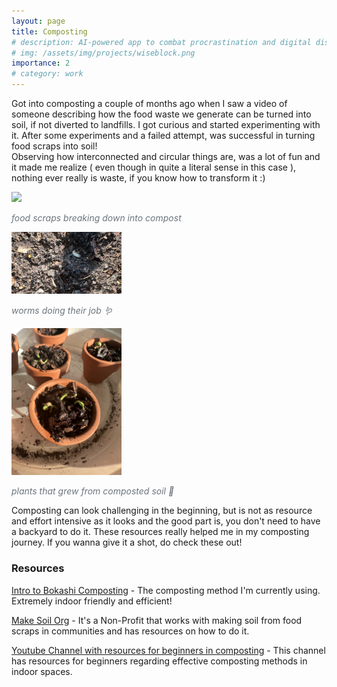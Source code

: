 ```yaml
---
layout: page
title: Composting
# description: AI-powered app to combat procrastination and digital distractions
# img: /assets/img/projects/wiseblock.png
importance: 2
# category: work
---
```


Got into composting a couple of months ago when I saw a video of someone describing how the food waste we generate can be turned into soil, if not diverted to landfills. I got curious and started experimenting with it. After some experiments and a failed attempt, was successful in turning food scraps into soil!  
Observing how interconnected and circular things are, was a lot of fun and it made me realize ( even though in quite a literal sense in this case ), nothing ever really is waste, if you know how to transform it :)

<div class="d-flex flex-column align-items-center gap-3">
  <img src="/assets/img/fun/compost.jpeg" class="img-fluid rounded" style="width: 35%;">
  <p class="mt-2 text-center small" style="color: #6c757d;"><em>food scraps breaking down into compost</em></p>
  <img src="/assets/img/fun/wormies.jpeg" class="img-fluid rounded" style="width: 35%;">
  <p class="mt-2 text-center small" style="color: #6c757d;"><em>worms doing their job 🪱</em></p>
  <img src="/assets/img/fun/plantsfromcompost.jpeg" class="img-fluid rounded" style="width: 35%;">
  <p class="mt-2 text-center small" style="color: #6c757d;"><em>plants that grew from composted soil 🌱</em></p>
</div>



Composting can look challenging in the beginning, but is not as resource and effort intensive as it looks and the good part is, you don't need to have a backyard to do it. These resources really helped me in my composting journey. If you wanna give it a shot, do check these out!


### Resources
[Intro to Bokashi Composting](https://bokashiliving.com/) - The composting method I'm currently using. Extremely indoor friendly and efficient!   

[Make Soil Org](https://www.makesoil.org/) - It's a Non-Profit that works with making soil from food scraps in communities and has resources on how to do it.  

[Youtube Channel with resources for beginners in composting](https://www.youtube.com/@bringnatureinside) - This channel has resources for beginners regarding effective composting methods in indoor spaces.